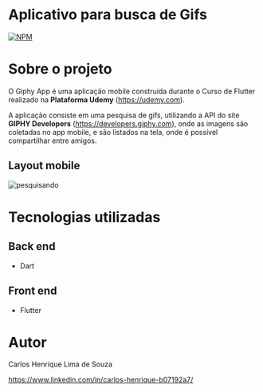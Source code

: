 # Aplicativo para busca de Gifs
[![NPM](https://img.shields.io/npm/l/react)](https://github.com/chenrilima/git-giphy/blob/master/LICENSE) 


# Sobre o projeto

O Giphy App é uma aplicação mobile construída durante o Curso de Flutter realizado na **Plataforma Udemy** (https://udemy.com).

A aplicação consiste em uma pesquisa de gifs, utilizando a API do site **GIPHY Developers** (https://developers.giphy.com), onde as imagens são coletadas no app mobile, e são listados na tela, onde é possível compartilhar entre amigos.


## Layout mobile
![pesquisando](https://user-images.githubusercontent.com/58492693/112397817-93322780-8ce1-11eb-8dad-f5f9b4d944e5.gif)


# Tecnologias utilizadas
## Back end
- Dart
## Front end
- Flutter

# Autor

Carlos Henrique Lima de Souza

https://www.linkedin.com/in/carlos-henrique-b07192a7/

